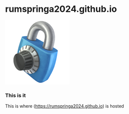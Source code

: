 # rumspringa2024.github.io

![Storage_Lock](assets/img/Storage_Lock.png)

### This is it
This is where (https://rumspringa2024.github.io) is hosted




